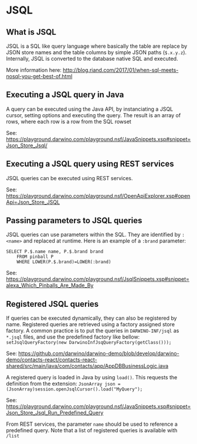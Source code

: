# JSQL

## What is JSQL
JSQL is a SQL like query language where basically the table are replace by JSON store names and the table columns by simple JSON paths (`$.x.y.z`).
Internally, JSQL is converted to the database native SQL and executed.

More information here: http://blog.riand.com/2017/01/when-sql-meets-nosql-you-get-best-of.html

## Executing a JSQL query in Java
A query can be executed using the Java API, by instanciating a JSQL cursor, setting options and executing the query. The result is an array of rows, where each row is a row from the SQL rowset

See: https://playground.darwino.com/playground.nsf/JavaSnippets.xsp#snippet=Json_Store_Jsql/

## Executing a JSQL query using REST services
JSQL queries can be executed using REST services. 

See: https://playground.darwino.com/playground.nsf/OpenApiExplorer.xsp#openApi=Json_Store_JSQL

## Passing parameters to JSQL queries
JSQL queries can use parameters within the SQL. They are identified by `:<name>` and replaced at runtime. Here is an example of a `:brand` parameter:

    SELECT P.$.name name, P.$.brand brand
    	FROM pinball P
    	WHERE LOWER(P.$.brand)=LOWER(:brand)

See: https://playground.darwino.com/playground.nsf/JsqlSnippets.xsp#snippet=alexa_Which_Pinballs_Are_Made_By

## Registered JSQL queries
If queries can be executed dynamically, they can also be registered by name. Registered queries are retrieved using a factory assigned store factory. A common practice is to put the queries in `DARWINO-INF/jsql` as `*.jsql` files, and use the predefined factory like bellow:
`setJsqlQueryFactory(new DarwinoInfJsqQueryFactory(getClass()));`

See: https://github.com/darwino/darwino-demo/blob/develop/darwino-demo/contacts-react/contacts-react-shared/src/main/java/com/contacts/app/AppDBBusinessLogic.java

A registered query is loaded in Java by using `load()`. This requests the definition from the extension:
`JsonArray json = (JsonArray)session.openJsqlCursor().load("MyQuery");`

See: https://playground.darwino.com/playground.nsf/JavaSnippets.xsp#snippet=Json_Store_Jsql_Run_Predefined_Query

From REST services, the parameter `name` should be used to reference a predefined query. Note that a list of registered queries is available with `/list`
